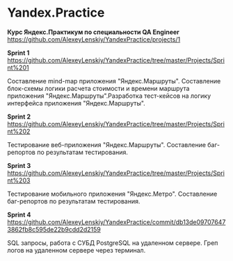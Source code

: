 # Yandex.Practice

**Курс Яндекс.Практикум по специальности QA Engineer**
        https://github.com/AlexeyLenskiy/YandexPractice/projects/1


**Sprint 1** 
    https://github.com/AlexeyLenskiy/YandexPractice/tree/master/Projects/Sprint%201

Составление mind-map приложения "Яндекс.Маршруты". Составление блок-схемы логики расчета стоимости и времени маршрута приложения "Яндекс.Маршруты".Разработка тест-кейсов на логику интерфейса приложения "Яндекс.Маршруты".


**Sprint 2** 
    https://github.com/AlexeyLenskiy/YandexPractice/tree/master/Projects/Sprint%202

Тестирование веб-приложения "Яндекс.Маршруты". Составление баг-репортов по результатам тестирования.


**Sprint 3** 
    https://github.com/AlexeyLenskiy/YandexPractice/tree/master/Projects/Sprint%203

Тестирование мобильного приложения "Яндекс.Метро". Составление баг-репортов по результатам тестирования.


**Sprint 4**
    https://github.com/AlexeyLenskiy/YandexPractice/commit/db13de097076473862fb8c595de22b9cdd2d2159

SQL запросы, работа с СУБД PostgreSQL на удаленном сервере. Греп логов на удаленном сервере через терминал.
